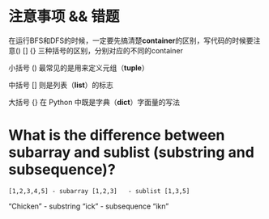注意事项 && 错题
====

在运行BFS和DFS的时候，一定要先搞清楚**container**的区别，写代码的时候要注意() [] {} 三种括号的区别，分别对应的不同的container

小括号 () 最常见的是用来定义元组（**tuple**）

中括号 [] 则是列表（**list**）的标志

大括号 {} 在 Python 中既是字典（**dict**）字面量的写法

What is the difference between subarray and sublist (substring and subsequence)?
============
	[1,2,3,4,5] - subarray [1,2,3]   - sublist [1,3,5]
 
 “Chicken”  - substring “ick”  - subsequence “ikn” 
